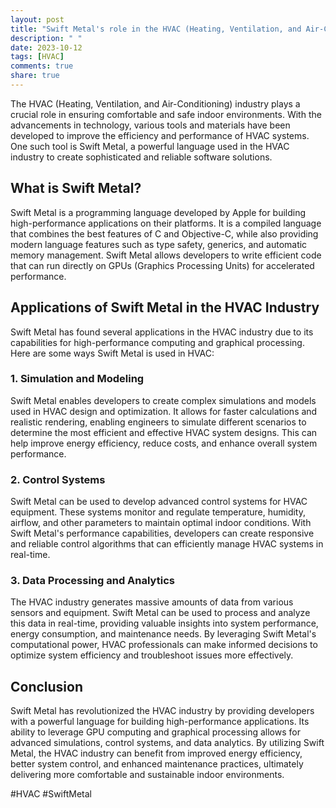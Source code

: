 ```yaml
---
layout: post
title: "Swift Metal's role in the HVAC (Heating, Ventilation, and Air-Conditioning) industry"
description: " "
date: 2023-10-12
tags: [HVAC]
comments: true
share: true
---
```


The HVAC (Heating, Ventilation, and Air-Conditioning) industry plays a crucial role in ensuring comfortable and safe indoor environments. With the advancements in technology, various tools and materials have been developed to improve the efficiency and performance of HVAC systems. One such tool is Swift Metal, a powerful language used in the HVAC industry to create sophisticated and reliable software solutions.

## What is Swift Metal?

Swift Metal is a programming language developed by Apple for building high-performance applications on their platforms. It is a compiled language that combines the best features of C and Objective-C, while also providing modern language features such as type safety, generics, and automatic memory management. Swift Metal allows developers to write efficient code that can run directly on GPUs (Graphics Processing Units) for accelerated performance.

## Applications of Swift Metal in the HVAC Industry

Swift Metal has found several applications in the HVAC industry due to its capabilities for high-performance computing and graphical processing. Here are some ways Swift Metal is used in HVAC:

### 1. Simulation and Modeling

Swift Metal enables developers to create complex simulations and models used in HVAC design and optimization. It allows for faster calculations and realistic rendering, enabling engineers to simulate different scenarios to determine the most efficient and effective HVAC system designs. This can help improve energy efficiency, reduce costs, and enhance overall system performance.

### 2. Control Systems

Swift Metal can be used to develop advanced control systems for HVAC equipment. These systems monitor and regulate temperature, humidity, airflow, and other parameters to maintain optimal indoor conditions. With Swift Metal's performance capabilities, developers can create responsive and reliable control algorithms that can efficiently manage HVAC systems in real-time.

### 3. Data Processing and Analytics

The HVAC industry generates massive amounts of data from various sensors and equipment. Swift Metal can be used to process and analyze this data in real-time, providing valuable insights into system performance, energy consumption, and maintenance needs. By leveraging Swift Metal's computational power, HVAC professionals can make informed decisions to optimize system efficiency and troubleshoot issues more effectively.

## Conclusion

Swift Metal has revolutionized the HVAC industry by providing developers with a powerful language for building high-performance applications. Its ability to leverage GPU computing and graphical processing allows for advanced simulations, control systems, and data analytics. By utilizing Swift Metal, the HVAC industry can benefit from improved energy efficiency, better system control, and enhanced maintenance practices, ultimately delivering more comfortable and sustainable indoor environments.

#HVAC #SwiftMetal